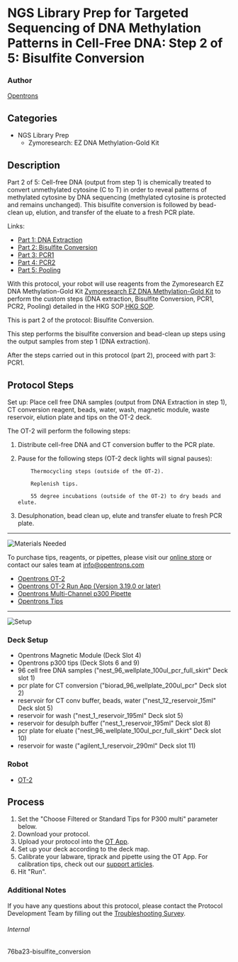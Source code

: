 # NGS Library Prep for Targeted Sequencing of DNA Methylation Patterns in Cell-Free DNA: Step 2 of 5: Bisulfite Conversion

### Author
[Opentrons](https://opentrons.com/)



## Categories
* NGS Library Prep
     * Zymoresearch: EZ DNA Methylation-Gold Kit

## Description
Part 2 of 5: Cell-free DNA (output from step 1) is chemically treated to convert unmethylated cytosine (C to T) in order to reveal patterns of methylated cytosine by DNA sequencing (methylated cytosine is protected and remains unchanged). This bisulfite conversion is followed by bead-clean up, elution, and transfer of the eluate to a fresh PCR plate.

Links:
* [Part 1: DNA Extraction](http://protocols.opentrons.com/protocol/76ba23)
* [Part 2: Bisulfite Conversion](http://protocols.opentrons.com/protocol/76ba23-bisulfite_conversion)
* [Part 3: PCR1](http://protocols.opentrons.com/protocol/76ba23-pcr1)
* [Part 4: PCR2](http://protocols.opentrons.com/protocol/76ba23-pcr2)
* [Part 5: Pooling](http://protocols.opentrons.com/protocol/76ba23-pooling)

With this protocol, your robot will use reagents from the Zymoresearch EZ DNA Methylation-Gold Kit [Zymoresearch EZ DNA Methylation-Gold Kit](https://www.zymoresearch.com/collections/ez-dna-methylation-gold-kits) to perform the custom steps (DNA extraction, Bisulfite Conversion, PCR1, PCR2, Pooling) detailed in the HKG SOP.[HKG SOP](https://s3.amazonaws.com/pf-upload-01/u-4256/0/2021-03-04/vw23kchHKG%20Standard%20Operating%20Procedure%20for%20DNA%20extraction%20Targeted%20next%20generation%20sequencing%20and%20.xlsx).

This is part 2 of the protocol: Bisulfite Conversion.

This step performs the bisulfite conversion and bead-clean up steps using the output samples from step 1 (DNA extraction).

After the steps carried out in this protocol (part 2), proceed with part 3: PCR1.


## Protocol Steps

Set up: Place cell free DNA samples (output from DNA Extraction in step 1), CT conversion reagent, beads, water, wash, magnetic module, waste reservoir, elution plate and tips on the OT-2 deck.  

The OT-2 will perform the following steps:
1. Distribute cell-free DNA and CT conversion buffer to the PCR plate.
2. Pause for the following steps (OT-2 deck lights will signal pauses):

           Thermocycling steps (outside of the OT-2).

           Replenish tips.

           55 degree incubations (outside of the OT-2) to dry beads and elute.

3. Desulphonation, bead clean up, elute and transfer eluate to fresh PCR plate.

---
![Materials Needed](https://s3.amazonaws.com/opentrons-protocol-library-website/custom-README-images/001-General+Headings/materials.png)

To purchase tips, reagents, or pipettes, please visit our [online store](https://shop.opentrons.com/) or contact our sales team at [info@opentrons.com](mailto:info@opentrons.com)

* [Opentrons OT-2](https://shop.opentrons.com/collections/ot-2-robot/products/ot-2)
* [Opentrons OT-2 Run App (Version 3.19.0 or later)](https://opentrons.com/ot-app/)
* [Opentrons Multi-Channel p300 Pipette](https://shop.opentrons.com/collections/ot-2-pipettes/products/single-channel-electronic-pipette)
* [Opentrons Tips](https://shop.opentrons.com/collections/opentrons-tips)

---
![Setup](https://s3.amazonaws.com/opentrons-protocol-library-website/custom-README-images/001-General+Headings/Setup.png)

### Deck Setup
* Opentrons Magnetic Module (Deck Slot 4)
* Opentrons p300 tips (Deck Slots 6 and 9)
* 96 cell free DNA samples ("nest_96_wellplate_100ul_pcr_full_skirt" Deck slot 1)
* pcr plate for CT conversion ("biorad_96_wellplate_200ul_pcr" Deck slot 2)
* reservoir for CT conv buffer, beads, water ("nest_12_reservoir_15ml" Deck slot 5)
* reservoir for wash ("nest_1_reservoir_195ml" Deck slot 5)
* reservoir for desulph buffer ("nest_1_reservoir_195ml" Deck slot 8)
* pcr plate for eluate ("nest_96_wellplate_100ul_pcr_full_skirt" Deck slot 10)
* reservoir for waste ("agilent_1_reservoir_290ml" Deck slot 11)


### Robot
* [OT-2](https://opentrons.com/ot-2)

## Process
1. Set the "Choose Filtered or Standard Tips for P300 multi" parameter below.
2. Download your protocol.
3. Upload your protocol into the [OT App](https://opentrons.com/ot-app).
4. Set up your deck according to the deck map.
5. Calibrate your labware, tiprack and pipette using the OT App. For calibration tips, check out our [support articles](https://support.opentrons.com/en/collections/1559720-guide-for-getting-started-with-the-ot-2).
6. Hit "Run".

### Additional Notes
If you have any questions about this protocol, please contact the Protocol Development Team by filling out the [Troubleshooting Survey](https://protocol-troubleshooting.paperform.co/).

###### Internal
76ba23-bisulfite_conversion
